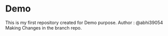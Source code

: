 # Demo
This is my first repository created for Demo purpose. 
Author : @abhi39054
<br>
Making Changes in the branch repo.
